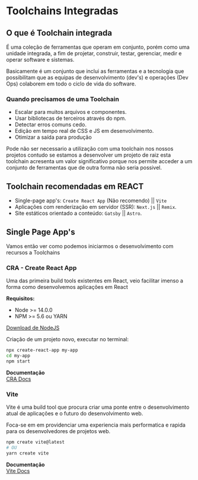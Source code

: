 # Toolchains Integradas

## **O que é Toolchain integrada**

É uma coleção de ferramentas que operam em conjunto, porém como uma unidade integrada, a fim de projetar, construir, testar, gerenciar, medir e operar software e sistemas.

Basicamente é um conjunto que inclui as ferramentas e a tecnologia que possibilitam que as equipas de desenvolvimento (dev's) e operações (Dev Ops) colaborem em todo o ciclo de vida do software.

### **Quando precisamos de uma Toolchain**

- Escalar para muitos arquivos e componentes.
- Usar bibliotecas de terceiros através do npm.
- Detectar erros comuns cedo.
- Edição em tempo real de CSS e JS em desenvolvimento.
- Otimizar a saída para produção

Pode não ser necessario a utilização com uma toolchain nos nossos projetos contudo se estamos a desenvolver um projeto de raiz esta toolchain acresenta um valor significativo porque nos permite acceder a um conjunto de ferramentas que de outra forma não seria possivel.

## **Toolchain recomendadas em REACT**

- Single-page app's: `Create React App` (Não recomendo) || `Vite`
- Aplicações com renderização em servidor (SSR): `Next.js` || `Remix`.
- Site estáticos orientado a conteúdo: `Gatsby` || `Astro`.

## **Single Page App's**

Vamos então ver como podemos iniciarmos o desenvolvimento com recursos a Toolchains

### **CRA - Create React App**

Uma das primeira build tools existentes em React, veio facilitar imenso a forma como desenvolvemos aplicações em React

**Requisitos:**

- Node >= 14.0.0
- NPM >= 5.6 ou YARN

[Download de NodeJS](https://nodejs.org/en/)

Criação de um projeto novo, executar no terminal:

```sh
npx create-react-app my-app
cd my-app
npm start
```

**Documentação**  
[CRA Docs](https://create-react-app.dev/docs/getting-started/)

### **Vite**

Vite é uma build tool que procura criar uma ponte entre o desenvolvimento atual de aplicações e o futuro do desenvolvimento web.

Foca-se em em providenciar uma experiencia mais performatica e rapida para os desenvolvedores de projetos web.

```sh
npm create vite@latest
# OU
yarn create vite
```

**Documentação**  
[Vite Docs](https://vitejs.dev/guide/)
